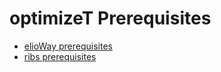 # optimizeT Prerequisites

- [elioWay prerequisites](/prerequisites.html)
- [ribs prerequisites](/ribs/prerequisites.html)
